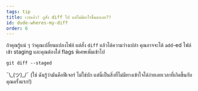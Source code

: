 ```yaml
---
tags: tip
title: เวรแล้ว! กูสั่ง diff ไป แต่ไม่มีอะไรขึ้นมาเลย?!
id: dude-wheres-my-diff
order: 6
---
```


ถ้าคุณรู้แน่ ๆ ว่าคุณเปลี่ยนแปลงไฟล์ แต่สั่ง `diff` แล้วได้ความว่างเปล่า คุณอาจจะได้ `add`-ed ไฟล์เข้า staging และคุณต้องใส่ flags พิเศษเพิ่มเข้าไป

```git
git diff --staged
```

&macr;\\\_(ツ)\_/&macr; (ใช่ ฉันรู้ว่ามันคือฟีเจอร์  ไม่ใช่บัก  แต่นี่เป็นสิ่งที่ไม่มีทางเข้าใจได้ง่ายเลยเวลาที่เกิดขึ้นกับคุณครั้งแรก!)
